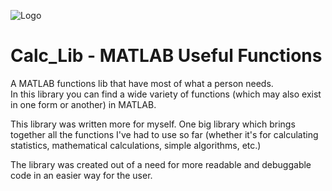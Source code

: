 
![Logo](https://files.oaiusercontent.com/file-2RbDC8miYSqAfaLdFBHwQx?se=2024-12-29T16%3A52%3A49Z&sp=r&sv=2024-08-04&sr=b&rscc=max-age%3D604800%2C%20immutable%2C%20private&rscd=attachment%3B%20filename%3D09a5745a-3242-4d25-8925-a5a578576ca1.webp&sig=HcnvQSLyLec09Kxy0Emh3gcKLefgRbXQ1BUKut1RStE%3D)

# Calc_Lib - MATLAB Useful Functions

A MATLAB functions lib that have most of what a person needs.\
In this library you can find a wide variety of functions (which may also exist in one form or another) in MATLAB.

This library was written more for myself. One big library which brings together all the functions I've had to use so far (whether it's for calculating statistics, mathematical calculations, simple algorithms, etc.)

The library was created out of a need for more readable and debuggable code in an easier way for the user.
